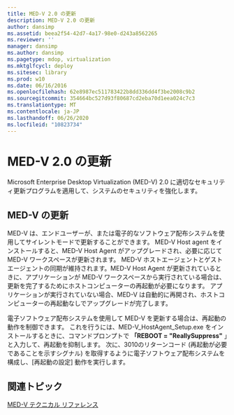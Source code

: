 ```yaml
---
title: MED-V 2.0 の更新
description: MED-V 2.0 の更新
author: dansimp
ms.assetid: beea2f54-42d7-4a17-98e0-d243a8562265
ms.reviewer: ''
manager: dansimp
ms.author: dansimp
ms.pagetype: mdop, virtualization
ms.mktglfcycl: deploy
ms.sitesec: library
ms.prod: w10
ms.date: 06/16/2016
ms.openlocfilehash: 62e8987ec511783422b8dd336dd4f3be2008c9b2
ms.sourcegitcommit: 354664bc527d93f80687cd2eba70d1eea024c7c3
ms.translationtype: MT
ms.contentlocale: ja-JP
ms.lasthandoff: 06/26/2020
ms.locfileid: "10823734"
---
```

# MED-V 2.0 の更新


Microsoft Enterprise Desktop Virtualization (MED-V) 2.0 に適切なセキュリティ更新プログラムを適用して、システムのセキュリティを強化します。

## MED-V の更新


MED-V は、エンドユーザーが、または電子的なソフトウェア配布システムを使用してサイレントモードで更新することができます。 MED-V Host agent をインストールすると、MED-V Host Agent がアップグレードされ、必要に応じて MED-V ワークスペースが更新されます。 MED-V ホストエージェントとゲストエージェントの同期が維持されます。MED-V Host Agent が更新されているときに、アプリケーションが MED-V ワークスペースから実行されている場合は、更新を完了するためにホストコンピューターの再起動が必要になります。 アプリケーションが実行されていない場合、MED-V は自動的に再開され、ホストコンピューターの再起動なしでアップグレードが完了します。

電子ソフトウェア配布システムを使用して MED-V を更新する場合は、再起動の動作を制御できます。 これを行うには、MED-V\_HostAgent\_Setup.exe をインストールするときに、コマンドプロンプトで **「REBOOT = "ReallySuppress"** 」と入力して、再起動を抑制します。 次に、3010のリターンコード (再起動が必要であることを示すシグナル) を取得するように電子ソフトウェア配布システムを構成し、[再起動の設定] 動作を実行します。

## 関連トピック


[MED-V テクニカル リファレンス](technical-reference-for-med-v.md)

 

 





